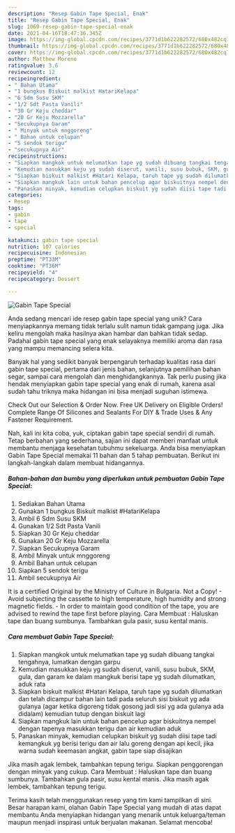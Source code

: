 ```yaml
---
description: "Resep Gabin Tape Special, Enak"
title: "Resep Gabin Tape Special, Enak"
slug: 1069-resep-gabin-tape-special-enak
date: 2021-04-16T18:47:36.345Z
image: https://img-global.cpcdn.com/recipes/3771d1b622282572/680x482cq70/gabin-tape-special-foto-resep-utama.jpg
thumbnail: https://img-global.cpcdn.com/recipes/3771d1b622282572/680x482cq70/gabin-tape-special-foto-resep-utama.jpg
cover: https://img-global.cpcdn.com/recipes/3771d1b622282572/680x482cq70/gabin-tape-special-foto-resep-utama.jpg
author: Matthew Moreno
ratingvalue: 3.6
reviewcount: 12
recipeingredient:
- " Bahan Utama"
- "1 bungkus Biskuit malkist HatariKelapa"
- "6 Sdm Susu SKM"
- "1/2 Sdt Pasta Vanili"
- "30 Gr Keju cheddar"
- "20 Gr Keju Mozzarella"
- "Secukupnya Garam"
- " Minyak untuk mnggoreng"
- " Bahan untuk celupan"
- "5 sendok terigu"
- "secukupnya Air"
recipeinstructions:
- "Siapkan mangkok untuk melumatkan tape yg sudah dibuang tangkai tengahnya, lumatkan dengan garpu"
- "Kemudian masukkan keju yg sudah diserut, vanili, susu bubuk, SKM, gula, dan garam ke dalam mangkuk berisi tape yg sudah dilumatkan, aduk rata"
- "Siapkan biskuit malkist #Hatari Kelapa, taruh tape yg sudah dilumatkan dan telah dicampur bahan lain tadi pada seluruh sisi biskuit yg ada gulanya (agar ketika digoreng tidak gosong jadi sisi yg ada gulanya ada didalam) kemudian tutup dengan biskuit lagi"
- "Siapkan mangkuk lain untuk bahan pencelup agar biskuitnya nempel dengan tapenya masukkan terigu dan air kemudian aduk"
- "Panaskan minyak, kemudian celupkan biskuit yg sudah diisi tape tadi kemangkuk yg berisi terigu dan air lalu goreng dengan api kecil, jika warna sudah keemasan angkat, gabin tape siap disajikan"
categories:
- Resep
tags:
- gabin
- tape
- special

katakunci: gabin tape special 
nutrition: 107 calories
recipecuisine: Indonesian
preptime: "PT33M"
cooktime: "PT36M"
recipeyield: "4"
recipecategory: Dessert

---
```



![Gabin Tape Special](https://img-global.cpcdn.com/recipes/3771d1b622282572/680x482cq70/gabin-tape-special-foto-resep-utama.jpg)

Anda sedang mencari ide resep gabin tape special yang unik? Cara menyiapkannya memang tidak terlalu sulit namun tidak gampang juga. Jika keliru mengolah maka hasilnya akan hambar dan bahkan tidak sedap. Padahal gabin tape special yang enak selayaknya memiliki aroma dan rasa yang mampu memancing selera kita.

Banyak hal yang sedikit banyak berpengaruh terhadap kualitas rasa dari gabin tape special, pertama dari jenis bahan, selanjutnya pemilihan bahan segar, sampai cara mengolah dan menghidangkannya. Tak perlu pusing jika hendak menyiapkan gabin tape special yang enak di rumah, karena asal sudah tahu triknya maka hidangan ini bisa menjadi suguhan istimewa.

Check Out our Selection &amp; Order Now. Free UK Delivery on Eligible Orders! Complete Range Of Silicones and Sealants For DIY &amp; Trade Uses &amp; Any Fastener Requirement.


Nah, kali ini kita coba, yuk, ciptakan gabin tape special sendiri di rumah. Tetap berbahan yang sederhana, sajian ini dapat memberi manfaat untuk membantu menjaga kesehatan tubuhmu sekeluarga. Anda bisa menyiapkan Gabin Tape Special memakai 11 bahan dan 5 tahap pembuatan. Berikut ini langkah-langkah dalam membuat hidangannya.

<!--inarticleads1-->

##### Bahan-bahan dan bumbu yang diperlukan untuk pembuatan Gabin Tape Special:

1. Sediakan  Bahan Utama
1. Gunakan 1 bungkus Biskuit malkist #HatariKelapa
1. Ambil 6 Sdm Susu SKM
1. Gunakan 1/2 Sdt Pasta Vanili
1. Siapkan 30 Gr Keju cheddar
1. Gunakan 20 Gr Keju Mozzarella
1. Siapkan Secukupnya Garam
1. Ambil  Minyak untuk mnggoreng
1. Ambil  Bahan untuk celupan
1. Siapkan 5 sendok terigu
1. Ambil secukupnya Air


It is a certified Original by the Ministry of Culture in Bulgaria. Not a Copy! - Avoid subjecting the cassette to high temperature, high humidity and strong magnetic fields. - In order to maintain good condition of the tape, you are advised to rewind the tape first before playing. Cara Membuat : Haluskan tape dan buang sumbunya. Tambahkan gula pasir, susu kental manis. 

<!--inarticleads2-->

##### Cara membuat Gabin Tape Special:

1. Siapkan mangkok untuk melumatkan tape yg sudah dibuang tangkai tengahnya, lumatkan dengan garpu
1. Kemudian masukkan keju yg sudah diserut, vanili, susu bubuk, SKM, gula, dan garam ke dalam mangkuk berisi tape yg sudah dilumatkan, aduk rata
1. Siapkan biskuit malkist #Hatari Kelapa, taruh tape yg sudah dilumatkan dan telah dicampur bahan lain tadi pada seluruh sisi biskuit yg ada gulanya (agar ketika digoreng tidak gosong jadi sisi yg ada gulanya ada didalam) kemudian tutup dengan biskuit lagi
1. Siapkan mangkuk lain untuk bahan pencelup agar biskuitnya nempel dengan tapenya masukkan terigu dan air kemudian aduk
1. Panaskan minyak, kemudian celupkan biskuit yg sudah diisi tape tadi kemangkuk yg berisi terigu dan air lalu goreng dengan api kecil, jika warna sudah keemasan angkat, gabin tape siap disajikan


Jika masih agak lembek, tambahkan tepung terigu. Siapkan penggorengan dengan minyak yang cukup. Cara Membuat : Haluskan tape dan buang sumbunya. Tambahkan gula pasir, susu kental manis. Jika masih agak lembek, tambahkan tepung terigu. 

Terima kasih telah menggunakan resep yang tim kami tampilkan di sini. Besar harapan kami, olahan Gabin Tape Special yang mudah di atas dapat membantu Anda menyiapkan hidangan yang menarik untuk keluarga/teman maupun menjadi inspirasi untuk berjualan makanan. Selamat mencoba!
